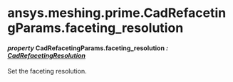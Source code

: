 # ansys.meshing.prime.CadRefacetingParams.faceting_resolution

<a id="ansys.meshing.prime.CadRefacetingParams.faceting_resolution"></a>

#### *property* CadRefacetingParams.faceting_resolution *: [CadRefacetingResolution](ansys.meshing.prime.CadRefacetingResolution.md#ansys.meshing.prime.CadRefacetingResolution)*

Set the faceting resolution.

<!-- !! processed by numpydoc !! -->
